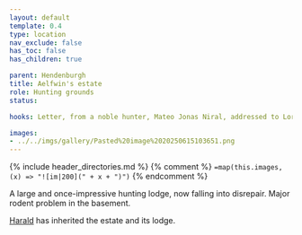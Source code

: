 ```yaml
---
layout: default
template: 0.4
type: location
nav_exclude: false
has_toc: false
has_children: true

parent: Hendenburgh
title: Aelfwin's estate
role: Hunting grounds
status: 

hooks: Letter, from a noble hunter, Mateo Jonas Niral, addressed to Lord Aelfwim, explaining he has finally found his great-great-great-grandfather's hunting manor inside the forest.

images: 
- ../../imgs/gallery/Pasted%20image%2020250615103651.png
---
```


{% include header_directories.md %}
{% comment %}
`=map(this.images, (x) => "![im|200](" + x + ")")`
{% endcomment %}

A large and once-impressive hunting lodge, now falling into disrepair. Major rodent problem in the basement.

[Harald](Harald.md) has inherited the estate and its lodge.
